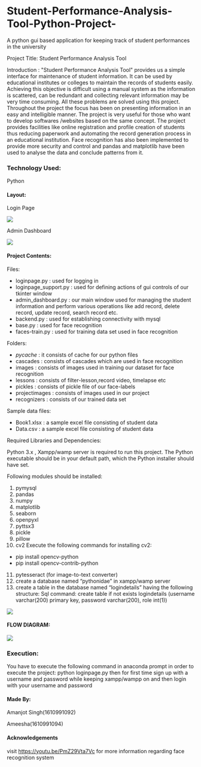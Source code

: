 # Student-Performance-Analysis-Tool-Python-Project-
A python gui based application for keeping track of student performances in the university

Project Title: Student Performance Analysis Tool

Introduction : "Student Performance Analysis Tool" provides us a simple interface for maintenance of student information. It can be used by educational institutes or colleges to maintain the records of students easily. Achieving this objective is difficult using a manual system as the information is scattered, can be redundant and collecting relevant information may be very time consuming. 
All these problems are solved using this project. Throughout the project the focus has been on presenting information in an easy and intelligible manner. The project is very useful for those who want to develop softwares /websites based on the same concept. The project provides facilities like online registration and profile creation of students thus reducing paperwork and automating the record generation process in an educational institution. Face recognition has also been implemented to provide more security and control and pandas and matplotlib have been used to analyse the data and conclude patterns from it.

### Technology Used: 

Python

#### Layout:
Login Page

![](https://i.ibb.co/qmHT1WH/loginpage.png)
 
 Admin Dashboard
 
![](https://i.ibb.co/DwmPmmj/dashboard.png)


#### Project Contents:

Files:

*	loginpage.py		: used for logging in
*	loginpage_support.py     : used for defining actions of         gui controls of our tkinter window 
* admin_dashboard.py       : our main window used for managing the student information and perform various operations like add record,     delete record, update record, search record etc.
*	backend.py			: used for establishing connectivity with mysql 
*	base.py			: used for face recognition
*	faces-train.py		: used for training data set used in face recognition

Folders:

*	_pycache_ 		: it consists of cache for our python files
*	cascades		: consists of cascades which are used in face recognition
*	images		: consists of images used in training our dataset for face recognition
*	lessons		: consists of filter-lesson,record video, timelapse etc
*	pickles		: consists of pickle file of our face-labels
*	projectimages	: consists of images used in our project
*	recognizers		: consists of our trained data set

Sample data files:

*	Book1.xlsx	: a sample excel file consisting of student data
*	Data.csv	: a sample excel file consisting of student data

Required Libraries and Dependencies:

Python 3.x , Xampp/wamp server is required to run this project. The Python executable should be in your default path, which the Python installer should have set.

Following modules should be installed:
1.	pymysql
2.	pandas
3.	numpy 
4.	matplotlib
5.	seaborn
6.	openpyxl
7.	pyttsx3
8.	pickle
9.	pillow
10.	cv2
Execute the following commands for installing cv2:
*	pip install opencv-python
* pip install opencv-contrib-python
11.	pytesseract (for image-to-text converter)
12.	create a database named “pythonidae” in xampp/wamp server
13.	create a table in the database named “logindetails” having the following structure:
Sql command: create table if not exists logindetails (username varchar(200) primary key, password varchar(200), role int(1))

![](https://i.ibb.co/SVYvXmX/sqlcommands.png)

#### FLOW DIAGRAM:

![](https://i.ibb.co/6tjKYQM/flow.png)

 
### Execution:

You have to execute the following command in anaconda prompt in order to execute the project:
python loginpage.py
then for first time sign up with a username and password while keeping xampp/wampp on and then login with your username and password

#### Made By:
Amanjot Singh(1610991092)

Ameesha(1610991094)

#### Acknowledgements

 visit https://youtu.be/PmZ29Vta7Vc for more information regarding face recognition system
